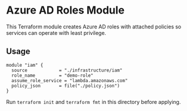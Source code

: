 # Azure AD Roles Module

This Terraform module creates Azure AD roles with attached policies so services can operate with least privilege.

## Usage
```hcl
module "iam" {
  source            = "./infrastructure/iam"
  role_name         = "demo-role"
  assume_role_service = "lambda.amazonaws.com"
  policy_json       = file("./policy.json")
}
```

Run `terraform init` and `terraform fmt` in this directory before applying.
